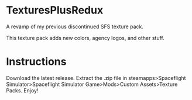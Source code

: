# TexturesPlusRedux
A revamp of my previous discontinued SFS texture pack.

This texture pack adds new colors, agency logos, and other stuff.

# Instructions

Download the latest release.
Extract the .zip file in steamapps>Spaceflight Simulator>Spaceflight Simulator Game>Mods>Custom Assets>Texture Packs.
Enjoy!
